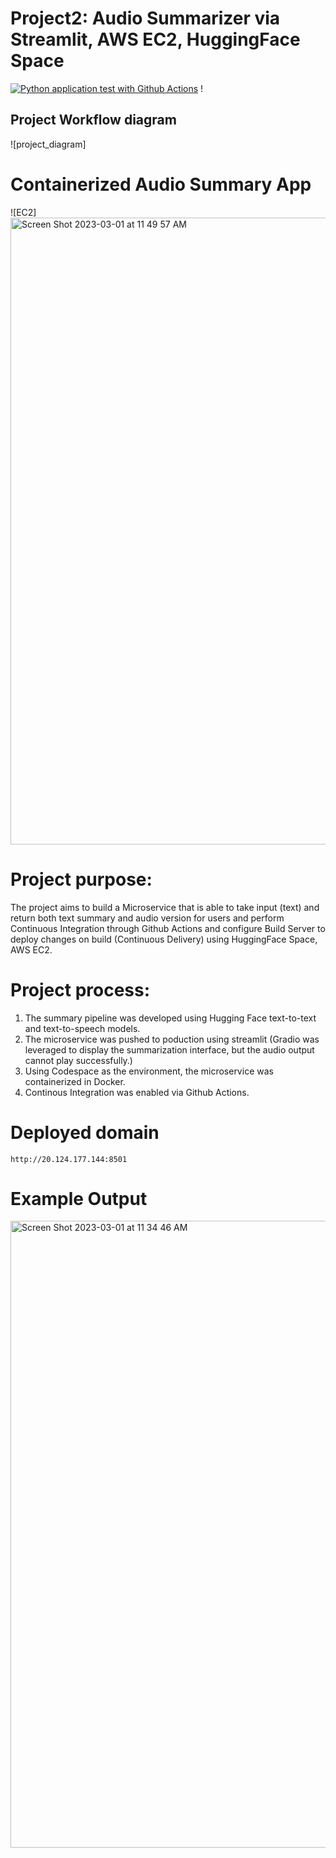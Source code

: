 # Project2: Audio Summarizer via Streamlit, AWS EC2, HuggingFace Space

[![Python application test with Github Actions](https://github.com/nogibjj/fastapi_news/actions/workflows/main.yml/badge.svg)](https://github.com/nogibjj/fastapi_news/actions/workflows/main.yml) !

## Project Workflow diagram
![project_diagram]

# Containerized Audio Summary App

![EC2] <img width="1003" alt="Screen Shot 2023-03-01 at 11 49 57 AM" src="https://user-images.githubusercontent.com/112578755/222207026-5c46a35c-5e3d-495a-91de-eae2f6191344.png">


# Project purpose:

The project aims to build a Microservice that is able to take input (text) and return both text summary and audio version for users and perform Continuous Integration through Github Actions and configure Build Server to deploy changes on build (Continuous Delivery) using HuggingFace Space, AWS EC2. 

# Project process:
1. The summary pipeline was developed using Hugging Face text-to-text and text-to-speech models.
2. The microservice was pushed to poduction using streamlit (Gradio was leveraged to display the summarization interface, but the audio output cannot play successfully.)
3. Using Codespace as the environment, the microservice was containerized in Docker.
4. Continous Integration was enabled via Github Actions.

# Deployed domain 
`http://20.124.177.144:8501 `

# Example Output

<img width="1003" alt="Screen Shot 2023-03-01 at 11 34 46 AM" src="https://user-images.githubusercontent.com/112578755/222203131-7e338da7-05d9-4c90-9ad6-e2e619150e1e.png">
